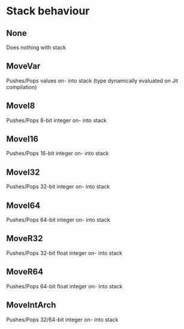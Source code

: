 # Stack behaviour

## None
Does nothing with stack

## MoveVar
Pushes/Pops values on- into stack (type dynamically evaluated on Jit compilation)

## MoveI8
Pushes/Pops 8-bit integer on- into stack

## MoveI16
Pushes/Pops 16-bit integer on- into stack

## MoveI32
Pushes/Pops 32-bit integer on- into stack

## MoveI64
Pushes/Pops 64-bit integer on- into stack

## MoveR32
Pushes/Pops 32-bit float integer on- into stack

## MoveR64
Pushes/Pops 64-bit float integer on- into stack

## MoveIntArch
Pushes/Pops 32/64-bit integer on- into stack